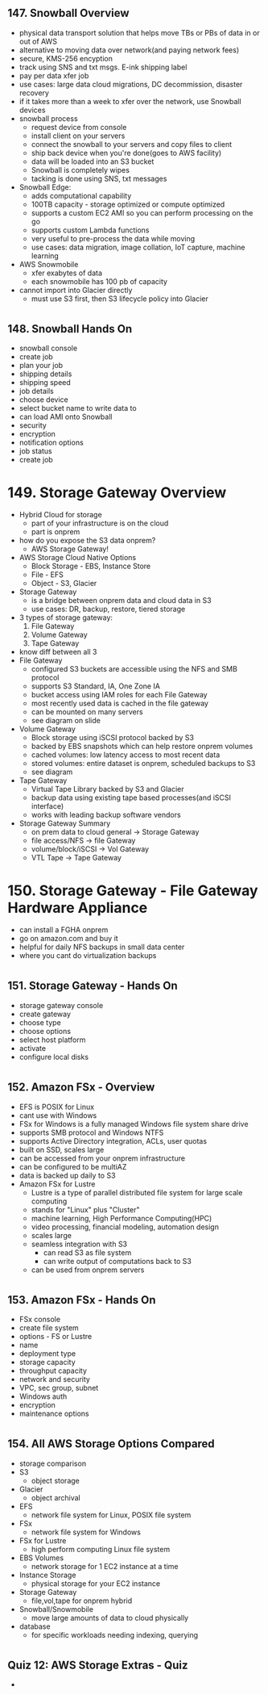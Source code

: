## 147. Snowball Overview

- physical data transport solution that helps move TBs or PBs of data in or out of AWS
- alternative to moving data over network(and paying network fees)
- secure, KMS-256 encyption
- track using SNS and txt msgs. E-ink shipping label
- pay per data xfer job
- use cases: large data cloud migrations, DC decommission, disaster recovery
- if it takes more than a week to xfer over the network, use Snowball devices
- snowball process
  - request device from console
  - install client on your servers
  - connect the snowball to your servers and copy files to client
  - ship back device when you're done(goes to AWS facility)
  - data will be loaded into an S3 bucket
  - Snowball is completely wipes
  - tacking is done using SNS, txt messages
- Snowball Edge:
  - adds computational capability
  - 100TB capacity - storage optimized or compute optimized
  - supports a custom EC2 AMI so you can perform processing on the go
  - supports custom Lambda functions
  - very useful to pre-process the data while moving
  - use cases: data migration, image collation, IoT capture, machine learning
- AWS Snowmobile
  - xfer exabytes of data
  - each snowmobile has 100 pb of capacity
- cannot import into Glacier directly
  - must use S3 first, then S3 lifecycle policy into Glacier

#

## 148. Snowball Hands On

- snowball console
- create job
- plan your job
- shipping details
- shipping speed
- job details
- choose device
- select bucket name to write data to
- can load AMI onto Snowball
- security
- encryption
- notification options
- job status
- create job

# 149. Storage Gateway Overview

- Hybrid Cloud for storage
  - part of your infrastructure is on the cloud
  - part is onprem
- how do you expose the S3 data onprem?
  - AWS Storage Gateway!
- AWS Storage Cloud Native Options
  - Block Storage - EBS, Instance Store
  - File - EFS
  - Object - S3, Glacier
- Storage Gateway
  - is a bridge between onprem data and cloud data in S3
  - use cases: DR, backup, restore, tiered storage
- 3 types of storage gateway:
  1. File Gateway
  2. Volume Gateway
  3. Tape Gateway
- know diff between all 3
- File Gateway
  - configured S3 buckets are accessible using the NFS and SMB protocol
  - supports S3 Standard, IA, One Zone IA
  - bucket access using IAM roles for each File Gateway
  - most recently used data is cached in the file gateway
  - can be mounted on many servers
  - see diagram on slide
- Volume Gateway
  - Block storage using iSCSI protocol backed by S3
  - backed by EBS snapshots which can help restore onprem volumes
  - cached volumes: low latency access to most recent data
  - stored volumes: entire dataset is onprem, scheduled backups to S3
  - see diagram
- Tape Gateway
  - Virtual Tape Library backed by S3 and Glacier
  - backup data using existing tape based processes(and iSCSI interface)
  - works with leading backup software vendors
- Storage Gateway Summary
  - on prem data to cloud general -> Storage Gateway
  - file access/NFS -> file Gateway
  - volume/block/iSCSI -> Vol Gateway
  - VTL Tape -> Tape Gateway

#

# 150. Storage Gateway - File Gateway Hardware Appliance

- can install a FGHA onprem
- go on amazon.com and buy it
- helpful for daily NFS backups in small data center
- where you cant do virtualization backups

#

## 151. Storage Gateway - Hands On

- storage gateway console
- create gateway
- choose type
- choose options
- select host platform
- activate
- configure local disks

#

## 152. Amazon FSx - Overview

- EFS is POSIX for Linux
- cant use with Windows
- FSx for Windows is a fully managed Windows file system share drive
- supports SMB protocol and Windows NTFS
- supports Active Directory integration, ACLs, user quotas
- built on SSD, scales large
- can be accessed from your onprem infrastructure
- can be configured to be multiAZ
- data is backed up daily to S3
- Amazon FSx for Lustre
  - Lustre is a type of parallel distributed file system for large scale computing
  - stands for "Linux" plus "Cluster"
  - machine learning, High Performance Computing(HPC)
  - video processing, financial modeling, automation design
  - scales large
  - seamless integration with S3
    - can read S3 as file system
    - can write output of computations back to S3
  - can be used from onprem servers

#

## 153. Amazon FSx - Hands On

- FSx console
- create file system
- options - FS or Lustre
- name
- deployment type
- storage capacity
- throughput capacity
- network and security
- VPC, sec group, subnet
- Windows auth
- encryption
- maintenance options

#

## 154. All AWS Storage Options Compared

- storage comparison
- S3
  - object storage
- Glacier
  - object archival
- EFS
  - network file system for Linux, POSIX file system
- FSx
  - network file system for Windows
- FSx for Lustre
  - high perform computing Linux file system
- EBS Volumes
  - network storage for 1 EC2 instance at a time
- Instance Storage
  - physical storage for your EC2 instance
- Storage Gateway
  - file,vol,tape for onprem hybrid
- Snowball/Snowmobile
  - move large amounts of data to cloud physically
- database
  - for specific workloads needing indexing, querying

#

## Quiz 12: AWS Storage Extras - Quiz

-

#
